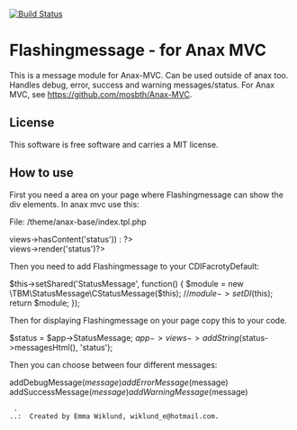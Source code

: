 [![Build Status](https://travis-ci.org/emwi/FlashingmessageTest.svg?branch=master)](https://travis-ci.org/emwi/FlashingmessageTest)

Flashingmessage - for Anax MVC
=========

This is a message module for Anax-MVC. Can be used outside of anax too. Handles debug, error, success and warning messages/status. 
For Anax MVC, see https://github.com/mosbth/Anax-MVC.


License 
------------------

This software is free software and carries a MIT license.


How to use
----------------

First you need a area on your page where Flashingmessage can show the div elements. In anax mvc use this:

File: /theme/anax-base/index.tpl.php

<?php if ($this->views->hasContent('status')) : ?>
<div id='status'>
    <?php if(isset($status)) echo $status?>
    <?php $this->views->render('status')?>
</div>
<?php endif; ?>


Then you need to add Flashingmessage to your CDIFacrotyDefault:

$this->setShared('StatusMessage', function() {
            $module = new \TBM\StatusMessage\CStatusMessage($this);
            //$module->setDI($this);
            return $module;
        });


Then for displaying Flashingmessage on your page copy this to your code. 

$status = $app->StatusMessage;
$app->views->addString($status->messagesHtml(), 'status');

Then you can choose between four different messages:

addDebugMessage($message)
addErrorMessage($message)
addSuccessMessage($message)
addWarningMessage($message)



```
 .  
..:  Created by Emma Wiklund, wiklund_e@hotmail.com.
```
